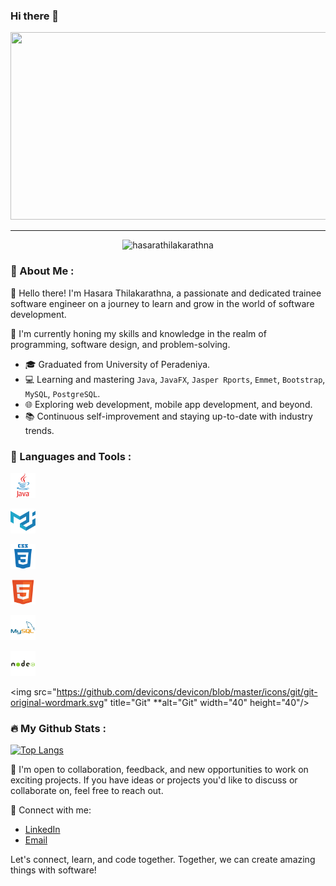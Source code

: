 ### Hi there 👋
<div id="header" align="center">
  <img src="https://media.giphy.com/media/rsUGLKwgSvSxmq1VrZ/giphy.gif" width="600" height="300"/>
</div>


---

<p align="center"> <img src="https://komarev.com/ghpvc/?username=Hasara-Thilakarathna&label=Profile%20views&color=0e75b6&style=flat" alt="hasarathilakarathna" /> </p>



### 👧 About Me :

👋 Hello there! I'm Hasara Thilakarathna, a passionate and dedicated trainee software engineer on a journey to learn and grow in the world of software development.

🚀 I'm currently honing my skills and knowledge in the realm of programming, software design, and problem-solving.

- 🎓 Graduated from University of Peradeniya.
- 💻 Learning and mastering `Java`, `JavaFX`, `Jasper Rports`, `Emmet`, `Bootstrap`, `MySQL`, `PostgreSQL`.
- 🌐 Exploring web development, mobile app development, and beyond.
- 📚 Continuous self-improvement and staying up-to-date with industry trends.

### 🔨 Languages and Tools :

<div>
  <img src="https://github.com/devicons/devicon/blob/master/icons/java/java-original-wordmark.svg" title="Java" alt="Java" width="40" height="40"/>&nbsp;
 
 
  <img src="https://github.com/devicons/devicon/blob/master/icons/materialui/materialui-original.svg" title="Material UI" alt="Material UI" width="40" height="40"/>&nbsp;

  
  <img src="https://github.com/devicons/devicon/blob/master/icons/css3/css3-plain-wordmark.svg"  title="CSS3" alt="CSS" width="40" height="40"/>&nbsp;

  <img src="https://github.com/devicons/devicon/blob/master/icons/html5/html5-original.svg" title="HTML5" alt="HTML" width="40" height="40"/>&nbsp;
  

  <img src="https://github.com/devicons/devicon/blob/master/icons/mysql/mysql-original-wordmark.svg" title="MySQL"  alt="MySQL" width="40" height="40"/>&nbsp;

  <img src="https://github.com/devicons/devicon/blob/master/icons/nodejs/nodejs-original-wordmark.svg" title="NodeJS" alt="NodeJS" width="40" height="40"/>&nbsp;


  <img src="https://github.com/devicons/devicon/blob/master/icons/git/git-original-wordmark.svg" title="Git" **alt="Git" width="40" height="40"/>&nbsp;
</div>

### 🔥 My Github Stats :

[![Top Langs](https://github-readme-stats.vercel.app/api/top-langs/?username=Hasara-Thilakarathna&layout=compact&theme=transparent&height=200&wdidth=500)](https://github.com/anuraghazra/github-readme-stats)



🌟 I'm open to collaboration, feedback, and new opportunities to work on exciting projects. If you have ideas or projects you'd like to discuss or collaborate on, feel free to reach out.

🔗 Connect with me:

- [LinkedIn](https://www.linkedin.com/in/hasara-thilakarathna)
- [Email](mailto:hasarathilakarathnaa4@gmail.com)

Let's connect, learn, and code together. Together, we can create amazing things with software!


